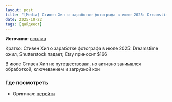 ```yaml
---
layout: post
title: "[Media] Стивен Хип о заработке фотографа в июле 2025: Dreamstime ожил, Shutterstock падает, Et [...]"
date: 2025-10-22
tags: [дайджест]
---
```


**Источник:** [ссылка](https://t.me/be_trendy_stocker/11217)

Кратко: Стивен Хип о заработке фотографа в июле 2025: Dreamstime ожил, Shutterstock падает, Etsy приносит $166

В июле Стивен Хип не путешествовал, но активно занимался обработкой, ключеванием и загрузкой кон

### Где посмотреть
- Оригинал: [перейти]({link})
